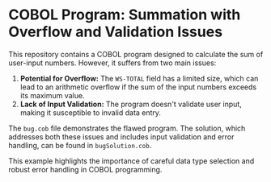 # COBOL Program: Summation with Overflow and Validation Issues

This repository contains a COBOL program designed to calculate the sum of user-input numbers. However, it suffers from two main issues:

1. **Potential for Overflow:**  The `WS-TOTAL` field has a limited size, which can lead to an arithmetic overflow if the sum of the input numbers exceeds its maximum value. 
2. **Lack of Input Validation:** The program doesn't validate user input, making it susceptible to invalid data entry.

The `bug.cob` file demonstrates the flawed program.  The solution, which addresses both these issues and includes input validation and error handling, can be found in `bugSolution.cob`.

This example highlights the importance of careful data type selection and robust error handling in COBOL programming.